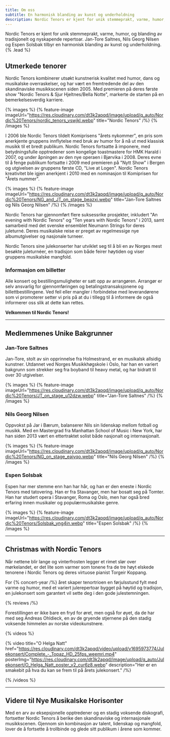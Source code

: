 ```yaml
---
title: Om oss
subtitle: En harmonisk blanding av kunst og underholdning
description: Nordic Tenors er kjent for unik stemmeprakt, varme, humor, og blanding av tradisjonelt og nyskapende repertoar. Jan-Tore Saltnes, Nils Georg Nilsen og Espen Solsbak tilbyr en harmonisk blanding av kunst og underholdning.
---
```


Nordic Tenors er kjent for unik stemmeprakt, varme, humor, og blanding av tradisjonelt og nyskapende repertoar. Jan-Tore Saltnes, Nils Georg Nilsen og Espen Solsbak tilbyr en harmonisk blanding av kunst og underholdning. {% .lead %}

## Utmerkede tenorer

Nordic Tenors kombinerer utsøkt kunstnerisk kvalitet med humor, dans og musikalske overraskelser, og har vært en fremtredende del av den skandinaviske musikkscenen siden 2005. Med premieren på deres første show "Nordic Tenors & Sjur Hjeltnes/Bella Notte", markerte de starten på en bemerkelsesverdig karriere.

{% images %}
{% feature-image imageUrl="https://res.cloudinary.com/dt3k2apqd/image/upload/q_auto/Nordic%20Tenors/nordic_tenors_vswjkl.webp" title="Nordic Tenors" /%}
{% /images %}

I 2006 ble Nordic Tenors tildelt Komiprisens "årets nykommer", en pris som anerkjente gruppens innflytelse med bruk av humor for å nå ut med klassisk musikk til et bredt publikum. Nordic Tenors fortsatte å imponere, med betydningsfulle opptredener som kongelige toastmastere for HMK Harald i 2007, og under åpningen av den nye operaen i Bjørvika i 2008. Deres evne til å fenge publikum fortsatte i 2009 med premieren på "Nytt Show" i Bergen og utgivelsen av gruppens første CD, "Live at Logen". Nordic Tenors kreativitet ble igjen anerkjent i 2010 med en nominasjon til Komiprisen for "Årets nummer".

{% images %}
{% feature-image imageUrl="https://res.cloudinary.com/dt3k2apqd/image/upload/q_auto/Nordic%20Tenors/NG_and_JT_on_stage_beazxi.webp" title="Jan-Tore Saltnes og Nils Georg Nilsen" /%}
{% /images %}

Nordic Tenors har gjennomført flere suksessrike prosjekter, inkludert "An evening with Nordic Tenors" og "Ten years with Nordic Tenors" i 2013, samt samarbeid med det svenske ensemblet Neumann Strings for deres juleturné. Deres musikalske reise er preget av regelmessige nye albumutgivelser og nasjonale turneer.

Nordic Tenors sine julekonserter har utviklet seg til å bli en av Norges mest besøkte juleturnéer, en tradisjon som både feirer høytiden og viser gruppens musikalske mangfold.

### Informasjon om billetter

Alle konsert og bestillingsmuligheter er satt opp av arrangøren. Arrangør er selv ansvarlig for gjennomføringen og betalingstransaksjonene og billettbestillingene. Ved feil eller mangler i forbindelse med leverandørene som vi promoterer setter vi pris på at du i tillegg til å informere de også informerer oss slik at dette kan rettes.

**Velkommen til Nordic Tenors!**

---

## Medlemmenes Unike Bakgrunner

### Jan-Tore Saltnes

Jan-Tore, stolt av sin opprinnelse fra Holmestrand, er en musikalsk allsidig kunstner. Utdannet ved Norges Musikkhøgskole i Oslo, har han en variert bakgrunn som strekker seg fra boyband til heavy metal, og har bidratt til over 30 utgivelser.

{% images %}
{% feature-image imageUrl="https://res.cloudinary.com/dt3k2apqd/image/upload/q_auto/Nordic%20Tenors/JT_on_stage_u12dzw.webp" title="Jan-Tore Saltnes" /%}
{% /images %}

### Nils Georg Nilsen

Oppvokst på Jar i Bærum, balanserer Nils sin lidenskap mellom fotball og musikk. Med en Mastergrad fra Manhattan School of Music i New York, har han siden 2013 vært en ettertraktet solist både nasjonalt og internasjonalt.

{% images %}
{% feature-image imageUrl="https://res.cloudinary.com/dt3k2apqd/image/upload/q_auto/Nordic%20Tenors/NG_on_stage_eajyqo.webp" title="Nils Georg Nilsen" /%}
{% /images %}

### Espen Solsbak

Espen har mer stemme enn han har hår, og han er den eneste i Nordic Tenors med tatovering. Han er fra Stavanger, men har bosatt seg på Tomter. Han har studert opera i Stavanger, Roma og Oslo, men har også bred erfaring innen musikaler og populærmusikalske genre.

{% images %}
{% feature-image imageUrl="https://res.cloudinary.com/dt3k2apqd/image/upload/q_auto/Nordic%20Tenors/Solsbak_yng4in.webp" title="Espen Solsbak" /%}
{% /images %}

---

## Christmas with Nordic Tenors

Når nettene blir lange og vinterfrosten legger et rimet slør over mørkelandet, er det lite som varmer som tonene fra de tre høyt elskede tenorene i Nordic Tenors og deres virtuose pianist Torgeir Koppang.

For {% concert-year /%} året skaper tenortrioen en førjulsstund fylt med varme og humor, med et variert julerepertoar bygget på høytid og tradisjon, en julekonsert som garantert vil sette deg i den gode julestemningen.

{% reviews /%}

Forestillingen er ikke bare en fryd for øret, men også for øyet, da de har med seg Andreas Ohldieck, en av de gryende stjernene på den stadig voksende himmelen av norske videokunstnere.

{% videos %}

{% video title="O Helga Natt" href="https://res.cloudinary.com/dt3k2apqd/video/upload/v1695973774/Julekonsert/Complete_-_Topaz_HD_25fps_weemri.mp4" posterImg="https://res.cloudinary.com/dt3k2apqd/image/upload/q_auto/Julekonsert/O_Helga_Natt_poster_v2_cur6z8.webp" description="Her er en smakebit på hva du kan se frem til på årets julekonsert." /%}

{% /videos %}

---

## Videre til Nye Musikalske Horisonter

Med en arv av eksepsjonelle opptredener og en stadig voksende diskografi, fortsetter Nordic Tenors å berike den skandinaviske og internasjonale musikkscenen. Gjennom sin kombinasjon av talent, lidenskap og mangfold, lover de å fortsette å trollbinde og glede sitt publikum i årene som kommer.
